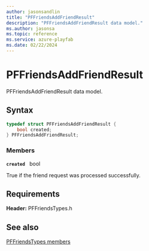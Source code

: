 ```yaml
---
author: jasonsandlin
title: "PFFriendsAddFriendResult"
description: "PFFriendsAddFriendResult data model."
ms.author: jasonsa
ms.topic: reference
ms.service: azure-playfab
ms.date: 02/22/2024
---
```


# PFFriendsAddFriendResult  

PFFriendsAddFriendResult data model.  

## Syntax  
  
```cpp
typedef struct PFFriendsAddFriendResult {  
    bool created;  
} PFFriendsAddFriendResult;  
```
  
### Members  
  
**`created`** &nbsp; bool  
  
True if the friend request was processed successfully.
  
  
## Requirements  
  
**Header:** PFFriendsTypes.h
  
## See also  
[PFFriendsTypes members](../pffriendstypes_members.md)  

  
  
